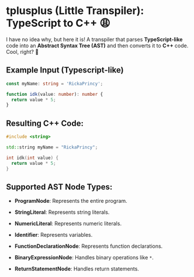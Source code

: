 # tplusplus (Little Transpiler): TypeScript to C++ :weary:

I have no idea why, but here it is! A transpiler that parses **TypeScript-like** code into an **Abstract Syntax Tree (AST)** and then converts it to **C++** code. Cool, right? :information_desk_person:

## Example Input (Typescript-like)

```ts
const myName: string = 'RickaPrincy';

function idk(value: number): number {
  return value * 5;
}
```

## Resulting C++ Code:

```cpp
#include <string>

std::string myName = "RickaPrincy";

int idk(int value) {
  return value * 5;
}
```

## Supported AST Node Types:

- **ProgramNode**: Represents the entire program.

- **StringLiteral**: Represents string literals.

- **NumericLiteral**: Represents numeric literals.

- **Identifier**: Represents variables.

- **FunctionDeclarationNode**: Represents function declarations.

- **BinaryExpressionNode**: Handles binary operations like `*`.

- **ReturnStatementNode**: Handles return statements.

